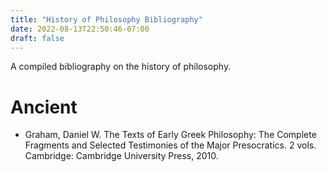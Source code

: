 ```yaml
---
title: "History of Philosophy Bibliography"
date: 2022-08-13T22:50:46-07:00
draft: false
---
```


A compiled bibliography on the history of philosophy. 

# Ancient

- Graham, Daniel W. The Texts of Early Greek Philosophy: The Complete Fragments and Selected Testimonies of the Major Presocratics. 2 vols. Cambridge: Cambridge University Press, 2010.